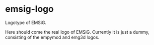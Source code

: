 # emsig-logo
Logotype of EMSiG.

Here should come the real logo of EMSiG. Currently it is just a dummy, consisting of the empymod and emg3d logos.
